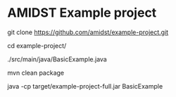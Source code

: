 # AMIDST Example project


git clone https://github.com/amidst/example-project.git

cd example-project/

./src/main/java/BasicExample.java

mvn clean package

java -cp target/example-project-full.jar BasicExample
